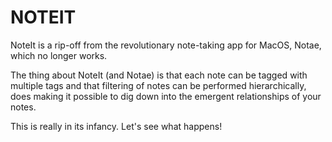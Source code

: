 # NOTEIT

NoteIt is a rip-off from the revolutionary note-taking app for MacOS, Notae,
which no longer works.

The thing about NoteIt (and Notae) is that each note can be tagged with multiple
tags and that filtering of notes can be performed hierarchically, does making
it possible to dig down into the emergent relationships of your notes.

This is really in its infancy. Let's see what happens!
